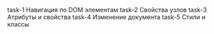 task-1
  Навигация по DOM элементам
task-2
  Свойства узлов
task-3
  Атрибуты и свойства
task-4
  Изменение документа
task-5
  Стили и классы